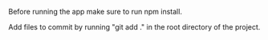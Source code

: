 Before running the app make sure to run npm install.

Add files to commit by running "git add ." in the root directory of the project.
